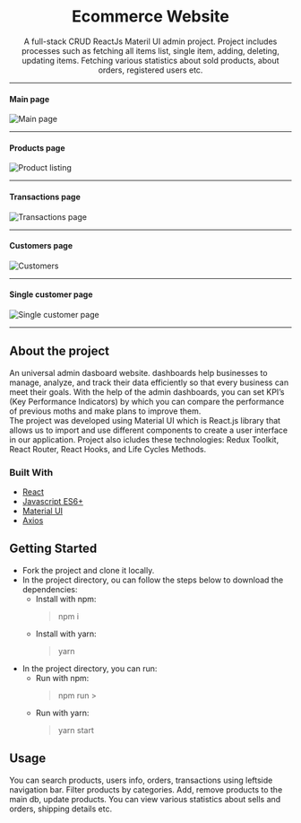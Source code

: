 <h1 align="center">Ecommerce Website</h1>

<p align='center'>A full-stack CRUD ReactJs Materil UI admin project. Project includes processes such as fetching all items list, single item, adding, deleting, updating items. Fetching various statistics about sold products, about orders, registered users etc.</p>

---

#### Main page

![Main page](https://firebasestorage.googleapis.com/v0/b/my-portfolio-216d9.appspot.com/o/admin-dashboard%2F1.png?alt=media&token=1ad02dd8-4e10-46e6-9c36-2e849c300a9e)

---

#### Products page

![Product listing](https://firebasestorage.googleapis.com/v0/b/my-portfolio-216d9.appspot.com/o/admin-dashboard%2F5.png?alt=media&token=81b25399-ba37-49de-9769-74dea61418a7)

---

#### Transactions page

![Transactions page](https://firebasestorage.googleapis.com/v0/b/my-portfolio-216d9.appspot.com/o/admin-dashboard%2F2.png?alt=media&token=ad0a1f09-f260-4218-a297-ab7777849ed6)

---

#### Customers page

![Customers](https://firebasestorage.googleapis.com/v0/b/my-portfolio-216d9.appspot.com/o/admin-dashboard%2F3.png?alt=media&token=4ecbf44f-45b3-4215-8ea4-e4dfede4f552)

---

#### Single customer page

![Single customer page](https://firebasestorage.googleapis.com/v0/b/my-portfolio-216d9.appspot.com/o/admin-dashboard%2F4.png?alt=media&token=395e2f4a-ceda-4ebe-9f08-493a3f496acc)

---

## About the project

An universal admin dasboard website. dashboards help businesses to manage, analyze, and track their data efficiently so that every business can meet their goals. With the help of the admin dashboards, you can set KPI’s (Key Performance Indicators) by which you can compare the performance of previous moths and make plans to improve them. <br/>
The project was developed using Material UI which is React.js library that allows us to import and use different components to create a user interface in our application. Project also icludes these technologies: Redux Toolkit, React Router, React Hooks, and Life Cycles Methods.

### Built With

-   [React](https://reactjs.org/)
-   [Javascript ES6+](https://mui.com/)
-   [Material UI](https://styled-components.com/)
-   [Axios](https://axios-http.com/)

## Getting Started

-   Fork the project and clone it locally.
-   In the project directory, ou can follow the steps below to download the dependencies:
    -   Install with npm:
        > npm i
    -   Install with yarn:
        > yarn
-   In the project directory, you can run:
    -   Run with npm:
        > npm run >
    -   Run with yarn:
        > yarn start

## Usage

You can search products, users info, orders, transactions using leftside navigation bar. Filter products by categories. Add, remove products to the main db, update products. You can view various statistics about sells and orders, shipping details etc.
